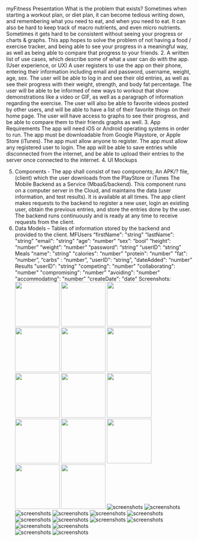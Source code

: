 myFitness Presentation
What is the problem that exists?
Sometimes when starting a workout plan, or diet plan, it can become tedious writing down, and remembering what you need to eat, and when you need to eat. It can also be hard to keep track of macro nutrients, and even micro nutrients. Sometimes it gets hard to be consistent without seeing your progress or charts & graphs.
This app hopes to solve the problem of not having a food / exercise tracker, and being able to see your progress in a meaningful way, as well as being able to compare that progress to your friends.
2. A written list of use cases, which describe some of what a user can do with the app.
(User experience, or UX)
A user registers to use the app on their phone, entering their information including email and password, username, weight, age, sex.
The user will be able to log in and see their old entries, as well as see their progress with their weight, strength, and body fat percentage.
The user will be able to be informed of new ways to workout that show demonstrations like a video or GIF, as well as a paragraph of information regarding the exercise.
The user will also be able to favorite videos posted by other users, and will be able to have a list of their favorite things on their home page.
The user will have access to graphs to see their progress, and be able to compare them to their friends graphs as well.
3. App Requirements
 The app will need iOS or Android operating systems in order to run.
The app must be downloadable from Google Playstore, or Apple Store (iTunes).
The app must allow anyone to register.
 The app must allow any registered user to login.
The app will be able to save entries while disconnected from the internet, and be able to upload their entries to the server once connected to the internet.
4. UI Mockups

5. Components - The app shall consist of two components;
An APK/? file, (client) which the user downloads from the PlayStore or iTunes
The Mobile Backend as a Service (MbaaS/backend). This component runs on a
computer server in the Cloud, and maintains the data (user information, and test
results). It is available at all times.
The app client makes requests to the backend to register a new user, login an
existing user, obtain the previous entries, and store the entries done by the user. The backend runs continuously and is ready at any time to receive requests from the client.
6. Data Models – Tables of information stored by the backend and provided to the client.
 MFUsers
	“firstName": "string"
	“lastName": "string"
	"email": "string"
	“age”: “number”
	“sex”: “bool”
	“height”: “number”
	“weight”: “number”
	“password”: “string”
	“userID”: “string”
Meals
 	"name": "string"
 	"calories": “number”
	"protein": “number"
	"fat": “number”,
	“carbs” : “number”,
	"userID": “string”,
          	"dateAdded": “number”
Results
	"userID": "string"
	"competing": "number"
	"collaborating": "number"
	"compromising": "number"
	"avoiding": "number"
	"accommodating": "number"
	"createDate": "date"
Screenshots:
<img src = "/NewGitHubImages/landing.png" width = "120px"> <img src = "/NewGitHubImages/login.png" width = "120px"> <img src = "/NewGitHubImages/register.png" width = "120px">
<img src = "/NewGitHubImages/lobby.png" width = "120px"> <img src = "/NewGitHubImages/daily_log.png" width = "120px"> <img src = "/NewGitHubImages/daily_log_entries.png" width = "120px">
<img src = "/NewGitHubImages/calculators.png" width = "120px"> <img src = "/NewGitHubImages/workouts.png" width = "120px"> <img src = "/NewGitHubImages/workouts_extended.png" width = "120px">
<img src = "/NewGitHubImages/graph.png" width = "120px"> <img src = "/NewGitHubImages/alerts.png" width = "120px"> <img src = "/NewGitHubImages/database_alert.png" width = "120px">
<img src = "/NewGitHubImages/popup.png" width = "120px"> <img src = "/NewGitHubImages/add_meals.png" width = "120px">
![screenshots](/NewGitHubImages/landing.png?raw=true "Landing") ![screenshots](/NewGitHubImages/login.png?raw=true "Login") ![screenshots](/NewGitHubImages/register.png?raw=true "Register") 
![screenshots](/NewGitHubImages/lobby.png?raw=true "Lobby") ![screenshots](/NewGitHubImages/daily_log.png?raw=true "Daily Log") ![screenshots](/NewGitHubImages/daily_log_entries.png?raw=true "Entries")
![screenshots](/NewGitHubImages/calculators.png?raw=true "Calculators") ![screenshots](/NewGitHubImages/workouts.png?raw=true "Workouts") ![screenshots](/NewGitHubImages/workouts_extended.png?raw=true "Workouts Extended") 
![screenshots](/NewGitHubImages/graph.png?raw=true "Graph") ![screenshots](/NewGitHubImages/alerts.png?raw=true "Complete Log")  ![screenshots](/NewGitHubImages/database_alert.png?raw=true "Database Alert")  
![screenshots](/NewGitHubImages/popup.png?raw=true "Popup") ![screenshots](/NewGitHubImages/add_meals.png?raw=true "Add Meals")